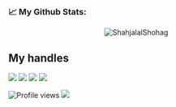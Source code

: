 ### 📈 My Github Stats:
<p align="center"> <img src="https://github-readme-stats.vercel.app/api?username=ShahjalalShohag&show_icons=true&theme=gotham" alt="ShahjalalShohag" />
  
## My handles
 [<img src="https://img.shields.io/badge/ShahjalalShohag-211e1b?style=for-the-badge&logo=linkedin&logoColor=white">](https://www.linkedin.com/in/shahjalal-shohag-394332156/)
 [<img src="https://img.shields.io/badge/ShahjalalShohag-211e1b?style=for-the-badge&logo=SVG&logoColor=79740e">](https://profile-summary-for-github.com/user/ShahjalalShohag) 
 [<img src="https://img.shields.io/badge/YouKn0wWho-211e1b?style=for-the-badge&logo=SVG&logoColor=white">](https://codeforces.com/profile/YouKn0wWho) 
 [<img src="https://img.shields.io/badge/sjshohag-211e1b?style=for-the-badge&logo=SVG&logoColor=white">](https://www.codechef.com/users/sjshohag) 

![Profile views](https://gpvc.arturio.dev/ShahjalalShohag)
<a href="#"><img src="https://badges.pufler.dev/visits/ShahjalalShohag/ShahjalalShohag"></a>
